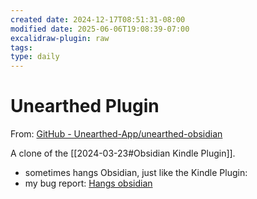 ```yaml
---
created date: 2024-12-17T08:51:31-08:00
modified date: 2025-06-06T19:08:39-07:00
excalidraw-plugin: raw
tags: 
type: daily
---
```


# Unearthed Plugin
From: [GitHub - Unearthed-App/unearthed-obsidian](https://github.com/Unearthed-App/unearthed-obsidian)

A clone of the [[2024-03-23#Obsidian Kindle Plugin]].  

- sometimes hangs Obsidian, just like the Kindle Plugin: 
- my bug report: [Hangs obsidian](https://github.com/Unearthed-App/unearthed-obsidian/issues/14)
